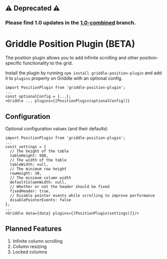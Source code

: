 ## :warning: Deprecated :warning:

###  Please find 1.0 updates in the [1.0-combined](https://github.com/GriddleGriddle/Griddle/tree/1.0-combined) branch.

# Griddle Position Plugin (BETA)

The position plugin allows you to add infinite scrolling and other position-specific functionality to the grid.

Install the plugin by running `npm install griddle-position-plugin` and add it to `plugins` property on Griddle with an optional config.

```
import PositionPlugin from 'griddle-position-plugin';
...
const optionalConfig = {...};
<Griddle ... plugins={[PositionPlugin(optionalConfig)]}
```

## Configuration
Optional configuration values (and their defaults)
```
import PositionPlugin from 'griddle-position-plugin';
...
const settings = {
  // The height of the table
  tableHeight: 500,
  // The width of the table
  tableWidth: null,
  // The minimum row height
  rowHeight: 30,
  // The minimum column width
  defaultColumnWidth: null,
  // Whether or not the header should be fixed
  fixedHeader: true,
  // Disable pointer events while scrolling to improve performance
  disablePointerEvents: false
};
...
<Griddle data={data} plugins={[PositionPlugin(settings)]}/>
```

## Planned Features
1. Infinite column scrolling
1. Column resizing
1. Locked columns
